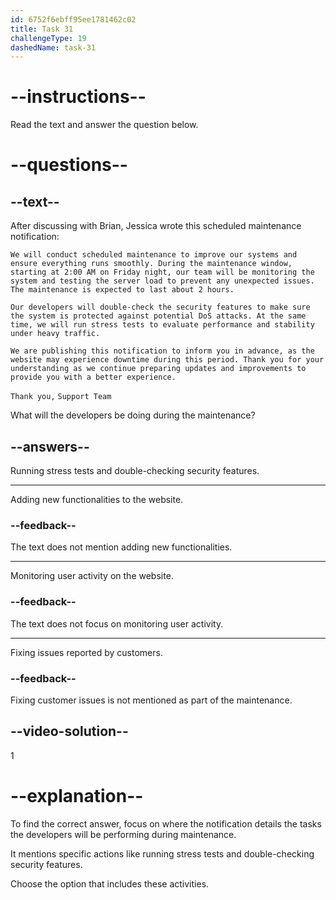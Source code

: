 ```yaml
---
id: 6752f6ebff95ee1781462c02
title: Task 31
challengeType: 19
dashedName: task-31
---
```


<!-- READING -->

# --instructions--

Read the text and answer the question below.

# --questions--

## --text--

After discussing with Brian, Jessica wrote this scheduled maintenance notification:

`We will conduct scheduled maintenance to improve our systems and ensure everything runs smoothly. During the maintenance window, starting at 2:00 AM on Friday night, our team will be monitoring the system and testing the server load to prevent any unexpected issues. The maintenance is expected to last about 2 hours.`

`Our developers will double-check the security features to make sure the system is protected against potential DoS attacks. At the same time, we will run stress tests to evaluate performance and stability under heavy traffic.`

`We are publishing this notification to inform you in advance, as the website may experience downtime during this period. Thank you for your understanding as we continue preparing updates and improvements to provide you with a better experience.`

`Thank you,`
`Support Team`

What will the developers be doing during the maintenance?

## --answers--

Running stress tests and double-checking security features.

---

Adding new functionalities to the website.

### --feedback--

The text does not mention adding new functionalities.

---

Monitoring user activity on the website.

### --feedback--

The text does not focus on monitoring user activity.

---

Fixing issues reported by customers.

### --feedback--

Fixing customer issues is not mentioned as part of the maintenance.

## --video-solution--

1

# --explanation--

To find the correct answer, focus on where the notification details the tasks the developers will be performing during maintenance.

It mentions specific actions like running stress tests and double-checking security features.

Choose the option that includes these activities.
